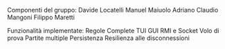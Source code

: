 Componenti del gruppo:
Davide Locatelli
Manuel Maiuolo
Adriano Claudio Mangoni
Filippo Maretti

Funzionalità implementate:
Regole Complete
TUI
GUI
RMI e Socket
Volo di prova
Partite multiple
Persistenza
Resilienza alle disconnessioni

